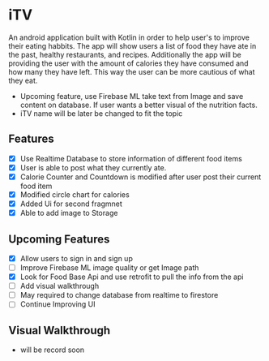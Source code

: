 # iTV
An android application built with Kotlin in order to help user's to improve their eating habbits. 
The app will show users a list of food they have ate in the past, healthy restaurants, and recipes. 
Additionally the app  will be providing the user with the amount of calories they have consumed and how many they
have left. This way the user can be more cautious of what they eat.

- Upcoming feature, use Firebase ML take text from Image and save content on database. If user wants a better visual of the nutrition facts.
- iTV name will be later be changed to fit the topic

## Features
  - [x] Use Realtime Database to store information of different food items
  - [x] User is able to post what they currently ate.
  - [x] Calorie Counter and Countdown is modified after user post their current food item
  - [x] Modified circle chart for calories
  - [x] Added Ui for second fragmnet
  - [x] Able to add image to Storage
  
 ## Upcoming Features 
  - [x] Allow users to sign in and sign up
  - [ ] Improve Firebase ML image quality or get Image path
  - [x] Look for Food Base Api and use retrofit to pull the info from the api
  - [ ] Add visual walkthrough
  - [ ] May required to change database from realtime to firestore
  - [ ] Continue Improving UI
  
## Visual Walkthrough
  - will be record soon
        
 
